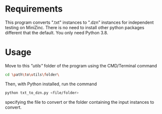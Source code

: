 # Requirements
This program converts ".txt" instances to ".dzn" instances for independent testing on MiniZinc. There is no need to install other python packages different that the default. You only need Python 3.8.

# Usage
Move to this *"utils"* folder of the program using the CMD/Terminal command
```bash
cd \path\to\utils\folder\
```
Then, with Python installed, run the command
```bash
python txt_to_dzn.py <file/folder>
```
specifying the file to convert or the folder containing the input instances to convert.